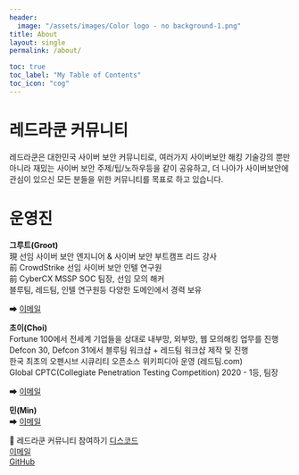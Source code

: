 ```yaml
---
header:
  image: "/assets/images/Color logo - no background-1.png"
title: About
layout: single
permalink: /about/

toc: true
toc_label: "My Table of Contents"
toc_icon: "cog"
---
```

# 레드라쿤 커뮤니티 
레드라쿤은 대한민국 사이버 보안 커뮤니티로, 여러가지 사이버보안 해킹 기술강의 뿐만 아니라 재밌는 사이버 보안 주제/팁/노하우등을 같이 공유하고, 더 나아가 사이버보안에 관심이 있으신 모든 분들을 위한 커뮤니티를 목표로 하고 있습니다.

# 운영진

**그루트(Groot)**<br>
現 선임 사이버 보안 엔지니어 & 사이버 보안 부트캠프 리드 강사<br>
前 CrowdStrike 선임 사이버 보안 인텔 연구원<br>
前 CyberCX MSSP SOC 팀장, 선임 모의 해커<br>
블루팀, 레드팀, 인텔 연구원등 다양한 도메인에서 경력 보유 

➡  [<i class="fas fa-envelope fa-fw"></i> 이메일](mailto:groot@redraccoon.kr)<br>


**초이(Choi)**<br>
Fortune 100에서 전세계 기업들을 상대로 내부망, 외부망, 웹 모의해킹 업무를 진행<br>
Defcon 30, Defcon 31에서 블루팀 워크샵 + 레드팀 워크샵 제작 및 진행<br>
한국 최초의 오펜시브 시큐리티 오픈소스 위키피디아 운영 (레드팀.com)<br>
Global CPTC(Collegiate Penetration Testing Competition) 2020 - 1등, 팀장

➡  [<i class="fas fa-envelope fa-fw"></i> 이메일](mailto:choi@redraccoon.kr)<br> 

**민(Min)**<br> 
➡  [<i class="fas fa-envelope fa-fw"></i> 이메일](mailto:min@redraccoon.kr)<br> 

🤝 레드라쿤 커뮤니티 참여하기
[<i class="fab fa-discord fa-fw"></i> 디스코드](https://discord.gg/FGeh8Uk9Dg)<br>
[<i class="fas fa-envelope fa-fw"></i> 이메일](mailto:support@redraccoon.kr)<br>
[<i class="fab fa-github fa-fw"></i> GitHub](https://github.com/redraccooncommunity)
